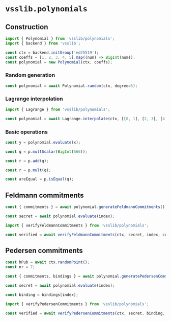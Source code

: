 # `vsslib.polynomials`

## Construction

```js
import { Polynomial } from 'vsslib/polynomials';
import { backend } from 'vsslib';

const ctx = backend.initGroup('ed25519');
const coeffs = [1, 2, 3, 4, 5].map((num) => BigInt(num));
const polynomial = new Polynomial(ctx, coeffs);
```

### Random generation

```js
const polynomial = await Polynomial.random(ctx, degree=5);
```

### Lagrange interpolation

```js
import { Lagrange } from 'vsslib/polynomials';

const polynomial = await Lagrange.interpolate(ctx, [[0, 1], [2, 3], [4, 5]]);
```

### Basic operations

```js
const y = polynomial.evaluate(x);
```

```js
const q = p.multScalar(BigInt(666));
```

```js
const r = p.add(q);
```

```js
const r = p.mult(q);
```

```js
const areEqual = p.isEqual(q);
```


## Feldmann commitments

```js
const { commitments } = await polynomial.generateFeldmannCommitments();
```

```js
const secret = await polynomial.evaluate(index);
```

```js
import { verifyFeldmannCommitments } from 'vsslib/polynomials';

const verified = await verifyFeldmannCommitments(ctx, secret, index, commitments);
```


## Pedersen commitments

```js
const hPub = await ctx.randomPoint();
const nr = 7;

const { commitments, bindings } = await polynomial.generatePedersenCommitments(nr, hPub);
```

```js
const secret = await polynomial.evaluate(index);

const binding = bindings[index];
```

```js
import { verifyPedersenCommitments } from 'vsslib/polynomials';

const verified = await verifyPedersenCommitments(ctx, secret, binding, index, hPub, commitments);
```
